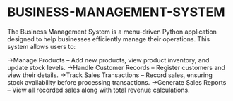 # BUSINESS-MANAGEMENT-SYSTEM
The Business Management System is a menu-driven Python application designed to help businesses efficiently manage their operations. This system allows users to:

->Manage Products – Add new products, view product inventory, and update stock levels.
->Handle Customer Records – Register customers and view their details.
->Track Sales Transactions – Record sales, ensuring stock availability before processing transactions.
->Generate Sales Reports – View all recorded sales along with total revenue calculations.
